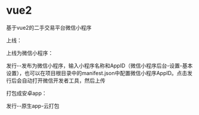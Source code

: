 # vue2

基于vue2的二手交易平台微信小程序

上线：

上线为微信小程序：

发行--发布为微信小程序，输入小程序名称和AppID（微信小程序后台-设置-基本设置），也可以在项目根目录中的manifest.json中配置微信小程序AppID。点击发行后会自动打开微信开发者工具，然后上传

打包成安卓app：

发行--原生app-云打包
